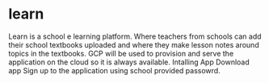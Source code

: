 # learn
Learn is a school e learning platform. Where teachers from schools can add their school textbooks uploaded and where they make lesson notes around topics in the textbooks. GCP will be used to provision and serve the application on the cloud so it is always available. 
Intalling App
Download app
Sign up to the application using school provided passowrd. 
